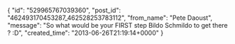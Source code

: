  {
   "id": "529965767039360",
   "post_id": "462493170453287_462528253783112",
   "from_name": "Pete Daoust",
   "message": "So what would be your FIRST step Bildo Schmildo to get there ? :D",
   "created_time": "2013-06-26T21:19:14+0000"
 }
